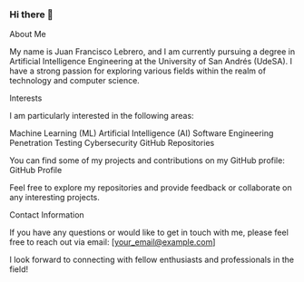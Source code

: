 ### Hi there 👋

About Me

My name is Juan Francisco Lebrero, and I am currently pursuing a degree in Artificial Intelligence Engineering at the University of San Andrés (UdeSA). I have a strong passion for exploring various fields within the realm of technology and computer science.

Interests

I am particularly interested in the following areas:

Machine Learning (ML)
Artificial Intelligence (AI)
Software Engineering
Penetration Testing
Cybersecurity
GitHub Repositories

You can find some of my projects and contributions on my GitHub profile: GitHub Profile

Feel free to explore my repositories and provide feedback or collaborate on any interesting projects.

Contact Information

If you have any questions or would like to get in touch with me, please feel free to reach out via email: [your_email@example.com]

I look forward to connecting with fellow enthusiasts and professionals in the field!
